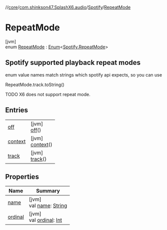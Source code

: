 //[core](../../../../index.md)/[com.shinkson47.SplashX6.audio](../../index.md)/[Spotify](../index.md)/[RepeatMode](index.md)

# RepeatMode

[jvm]\
enum [RepeatMode](index.md) : [Enum](https://kotlinlang.org/api/latest/jvm/stdlib/kotlin/-enum/index.html)&lt;[Spotify.RepeatMode](index.md)&gt; 

##  Spotify supported playback repeat modes

enum value names match strings which spotify api expects, so you can use

RepeatMode.track.toString()

TODO X6 does not support repeat mode.

## Entries

| | |
|---|---|
| [off](off/index.md) | [jvm]<br>[off](off/index.md)() |
| [context](context/index.md) | [jvm]<br>[context](context/index.md)() |
| [track](track/index.md) | [jvm]<br>[track](track/index.md)() |

## Properties

| Name | Summary |
|---|---|
| [name](../../../com.shinkson47.SplashX6.network/-packet-type/-ping/index.md#-372974862%2FProperties%2F971615585) | [jvm]<br>val [name](../../../com.shinkson47.SplashX6.network/-packet-type/-ping/index.md#-372974862%2FProperties%2F971615585): [String](https://kotlinlang.org/api/latest/jvm/stdlib/kotlin/-string/index.html) |
| [ordinal](../../../com.shinkson47.SplashX6.network/-packet-type/-ping/index.md#-739389684%2FProperties%2F971615585) | [jvm]<br>val [ordinal](../../../com.shinkson47.SplashX6.network/-packet-type/-ping/index.md#-739389684%2FProperties%2F971615585): [Int](https://kotlinlang.org/api/latest/jvm/stdlib/kotlin/-int/index.html) |
